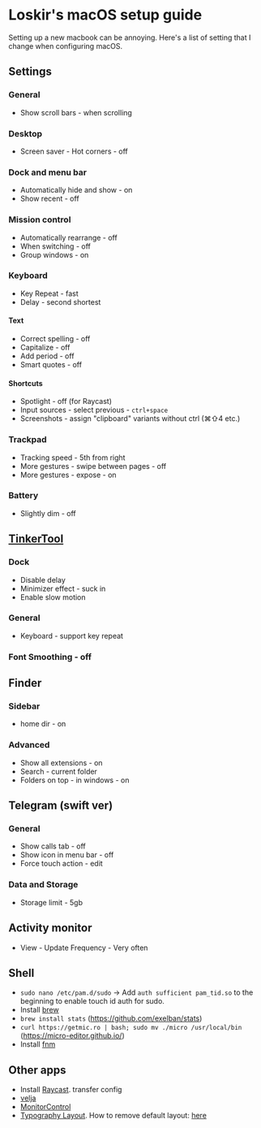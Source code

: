# Loskir's macOS setup guide

Setting up a new macbook can be annoying. Here's a list of setting that I change when configuring macOS.

## Settings
### General
- Show scroll bars - when scrolling

### Desktop
- Screen saver - Hot corners - off

### Dock and menu bar
- Automatically hide and show - on
- Show recent - off

### Mission control
- Automatically rearrange - off
- When switching - off
- Group windows - on

### Keyboard
- Key Repeat - fast
- Delay - second shortest
#### Text
- Correct spelling - off
- Capitalize - off
- Add period - off
- Smart quotes - off
#### Shortcuts
- Spotlight - off (for Raycast)
- Input sources - select previous - `ctrl+space`
- Screenshots - assign "clipboard" variants without ctrl (⌘⇧4 etc.)

### Trackpad
- Tracking speed - 5th from right
- More gestures - swipe between pages - off
- More gestures - expose - on

### Battery
- Slightly dim - off

## [TinkerTool](https://www.bresink.com/osx/TinkerTool.html)
### Dock
- Disable delay
- Minimizer effect - suck in
- Enable slow motion

### General
- Keyboard - support key repeat

### Font Smoothing - off

## Finder
### Sidebar
- home dir - on
### Advanced
- Show all extensions - on
- Search - current folder
- Folders on top - in windows - on

## Telegram (swift ver)
### General
- Show calls tab - off
- Show icon in menu bar - off
- Force touch action - edit

### Data and Storage
- Storage limit - 5gb

## Activity monitor
- View - Update Frequency - Very often

## Shell
- `sudo nano /etc/pam.d/sudo` -> Add `auth sufficient pam_tid.so` to the beginning to enable touch id auth for sudo.
- Install [brew](https://brew.sh/)
- `brew install stats` (https://github.com/exelban/stats)
- `curl https://getmic.ro | bash; sudo mv ./micro /usr/local/bin` (https://micro-editor.github.io/)
- Install [fnm](https://github.com/Schniz/fnm)

## Other apps
- Install [Raycast](https://raycast.com). transfer config
- [velja](https://apps.apple.com/ru/app/velja/id1607635845?l=en&mt=12)
- [MonitorControl](https://github.com/MonitorControl/MonitorControl/releases)
- [Typography Layout](https://ilyabirman.ru/typography-layout/). How to remove default layout: [here](https://dev-postnov.ru/how-remove-the-default-keyboard-layout/)
